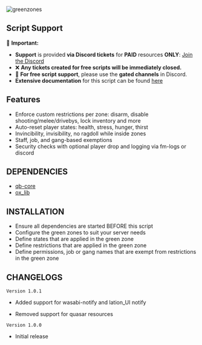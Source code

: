 ![greenzones](https://github.com/user-attachments/assets/982a351d-8029-4c0e-831e-d557e6bb6df6)


## Script Support

📌 **Important:**  
- **Support** is provided **via Discord tickets** for **PAID** resources **ONLY**: [Join the Discord](https://discord.gg/BJGFrThmA8)  
- ❌ **Any tickets created for free scripts will be immediately closed.**  
- 💬 **For free script support**, please use the **gated channels** in Discord.  
- **Extensive documentation** for this script can be found [here](https://lusty94-scripts.gitbook.io/documentation/free/green-zones)



## Features

- Enforce custom restrictions per zone: disarm, disable shooting/melee/drivebys, lock inventory and more
- Auto-reset player states: health, stress, hunger, thirst
- Invincibility, invisibility, no ragdoll while inside zones
- Staff, job, and gang-based exemptions
- Security checks with optional player drop and logging via fm-logs or discord



## DEPENDENCIES

- [qb-core](https://github.com/qbcore-framework/qb-core)
- [ox_lib](https://github.com/overextended/ox_lib/releases/)


## INSTALLATION

- Ensure all dependencies are started BEFORE this script
- Configure the green zones to suit your server needs
- Define states that are applied in the green zone
- Define restrictions that are applied in the green zone
- Define permissions, job or gang names that are exempt from restrictions in the green zone



## CHANGELOGS

```Version 1.0.1```
+ Added support for wasabi-notify and lation_UI notify
- Removed support for quasar resources


```Version 1.0.0```
- Initial release